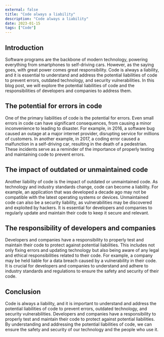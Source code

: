 ```yaml
---
external: false
title: "Code always a liability"
description: "Code always a liability"
date: 2023-01-15
tags: ["Code"]
---
```


## Introduction

Software programs are the backbone of modern technology, powering everything from smartphones to self-driving cars. However, as the saying goes, with great power comes great responsibility. Code is always a liability, and it is essential to understand and address the potential liabilities of code to prevent errors, outdated technology, and security vulnerabilities. In this blog post, we will explore the potential liabilities of code and the responsibilities of developers and companies to address them.

## The potential for errors in code

One of the primary liabilities of code is the potential for errors. Even small errors in code can have significant consequences, from causing a minor inconvenience to leading to disaster. For example, in 2016, a software bug caused an outage at a major internet provider, disrupting service for millions of customers. In another example, in 2017, a coding error caused a malfunction in a self-driving car, resulting in the death of a pedestrian. These incidents serve as a reminder of the importance of properly testing and maintaining code to prevent errors.

## The impact of outdated or unmaintained code

Another liability of code is the impact of outdated or unmaintained code. As technology and industry standards change, code can become a liability. For example, an application that was developed a decade ago may not be compatible with the latest operating systems or devices. Unmaintained code can also be a security liability, as vulnerabilities may be discovered and exploited by hackers. It is essential for developers and companies to regularly update and maintain their code to keep it secure and relevant.

## The responsibility of developers and companies

Developers and companies have a responsibility to properly test and maintain their code to protect against potential liabilities. This includes not only fixing errors and updating technology but also being aware of any legal and ethical responsibilities related to their code. For example, a company may be held liable for a data breach caused by a vulnerability in their code. It is crucial for developers and companies to understand and adhere to industry standards and regulations to ensure the safety and security of their code.

## Conclusion

Code is always a liability, and it is important to understand and address the potential liabilities of code to prevent errors, outdated technology, and security vulnerabilities. Developers and companies have a responsibility to properly test and maintain their code to protect against potential liabilities. By understanding and addressing the potential liabilities of code, we can ensure the safety and security of our technology and the people who use it.
